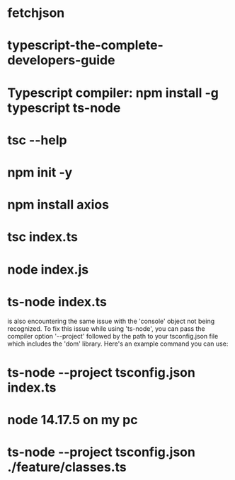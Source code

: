 # fetchjson

# typescript-the-complete-developers-guide

# Typescript compiler: npm install -g typescript ts-node

# tsc --help

# npm init -y

# npm install axios

# tsc index.ts

# node index.js

# ts-node index.ts

is also encountering the same issue with the 'console' object not being recognized.
To fix this issue while using 'ts-node', you can pass the compiler option '--project' followed by the path to your tsconfig.json file which includes the 'dom' library. Here's an example command you can use:

# ts-node --project tsconfig.json index.ts

# node 14.17.5 on my pc

# ts-node --project tsconfig.json ./feature/classes.ts
